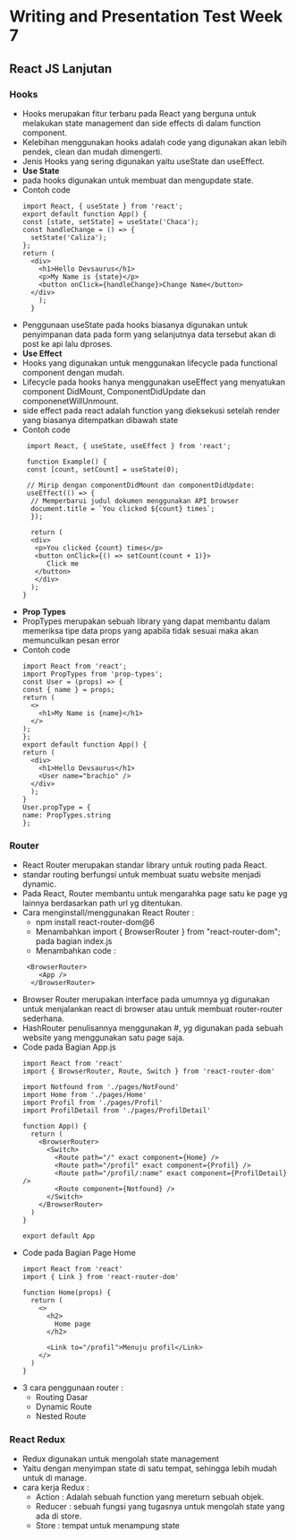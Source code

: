 # Writing and Presentation Test Week 7
## **React JS Lanjutan**
### **Hooks**
- Hooks merupakan fitur terbaru pada React yang berguna untuk melakukan state management dan side effects di dalam function component.
- Kelebihan menggunakan hooks adalah code yang digunakan akan lebih pendek, clean dan mudah dimengerti.
- Jenis Hooks yang sering digunakan yaitu useState dan useEffect.
- **Use State**
- pada hooks digunakan untuk membuat dan mengupdate state.
- Contoh code 
  ``` 
  import React, { useState } from 'react';
  export default function App() {
  const [state, setState] = useState('Chaca');
  const handleChange = () => {
    setState('Caliza');
  };
  return (
    <div>
      <h1>Hello Devsaurus</h1>
      <p>My Name is {state}</p>
      <button onClick={handleChange}>Change Name</button>
    </div>
      );
    }
  ```
- Penggunaan useState pada hooks biasanya digunakan untuk penyimpanan data pada form yang selanjutnya data tersebut akan di post ke api lalu dproses.
- **Use Effect**
- Hooks yang digunakan untuk menggunakan lifecycle pada functional component dengan mudah.
- Lifecycle pada hooks hanya menggunakan useEffect yang menyatukan component DidMount, ComponentDidUpdate dan componenetWillUnmount.
- side effect pada react adalah function yang dieksekusi setelah render yang biasanya ditempatkan dibawah state
- Contoh code 
  ```
   import React, { useState, useEffect } from 'react';

   function Example() {
   const [count, setCount] = useState(0);

   // Mirip dengan componentDidMount dan componentDidUpdate:
   useEffect(() => {
    // Memperbarui judul dokumen menggunakan API browser
    document.title = `You clicked ${count} times`;
    });

    return (
    <div>
     <p>You clicked {count} times</p>
     <button onClick={() => setCount(count + 1)}>
        Click me
     </button>
     </div>
    );
  }
  ```
- **Prop Types**
- PropTypes merupakan sebuah library yang dapat membantu dalam memeriksa tipe data props yang apabila tidak sesuai maka akan memunculkan pesan error
- Contoh code 
  ```
  import React from 'react';
  import PropTypes from 'prop-types';
  const User = (props) => {
  const { name } = props;
  return (
    <>
      <h1>My Name is {name}</h1>
    </>
  );
  };
  export default function App() {
  return (
    <div>
      <h1>Hello Devsaurus</h1>
      <User name="brachio" />
    </div>
    );
  }
  User.propType = {
  name: PropTypes.string
  };
  ```
### **Router**
- React Router merupakan standar library untuk routing pada React.
- standar routing berfungsi untuk membuat suatu website menjadi dynamic.
- Pada React, Router membantu untuk mengarahka page satu ke page yg lainnya berdasarkan path url yg ditentukan.
- Cara menginstall/menggunakan React Router : 
  - npm install react-router-dom@6
  - Menambahkan import { BrowserRouter } from "react-router-dom"; pada bagian index.js
  - Menambahkan code :
  ```
   <BrowserRouter>
      <App />
    </BrowserRouter>
  ```
- Browser Router merupakan interface pada umumnya yg digunakan  untuk menjalankan react di browser atau untuk membuat router-router sederhana.
- HashRouter penulisannya menggunakan #, yg digunakan pada sebuah website yang menggunakan satu page saja.
- Code pada Bagian App.js
  ```
  import React from 'react'
  import { BrowserRouter, Route, Switch } from 'react-router-dom'

  import Notfound from './pages/NotFound'
  import Home from './pages/Home'
  import Profil from './pages/Profil'
  import ProfilDetail from './pages/ProfilDetail'

  function App() {
    return (
      <BrowserRouter>
        <Switch>
          <Route path="/" exact component={Home} />
          <Route path="/profil" exact component={Profil} />
          <Route path="/profil/:name" exact component={ProfilDetail} />
          <Route component={Notfound} />
        </Switch>
      </BrowserRouter>
    )
  }

  export default App
  ```
- Code pada Bagian Page Home
  ``` 
  import React from 'react'
  import { Link } from 'react-router-dom'

  function Home(props) {
    return (
      <>
        <h2>
          Home page
        </h2>

        <Link to="/profil">Menuju profil</Link>
      </>
    )
  }
  ```
- 3 cara penggunaan router :
  - Routing Dasar
  - Dynamic Route
  - Nested Route
  
### **React Redux**
- Redux digunakan untuk mengolah state management
- Yaitu dengan menyimpan state di satu tempat, sehingga lebih mudah untuk di manage.
- cara kerja Redux :
  - Action : Adalah sebuah function yang mereturn sebuah objek.
  - Reducer : sebuah fungsi yang tugasnya untuk mengolah state yang ada di store.
  - Store : tempat untuk menampung state
   
